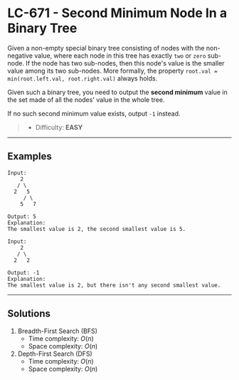# LC-671 - Second Minimum Node In a Binary Tree

Given a non-empty special binary tree consisting of nodes with the non-negative value, where each node in this tree has exactly `two` or `zero` sub-node. If the node has two sub-nodes, then this node's value is the smaller value among its two sub-nodes. More formally, the property `root.val = min(root.left.val, root.right.val)` always holds.

Given such a binary tree, you need to output the **second minimum** value in the set made of all the nodes' value in the whole tree.

If no such second minimum value exists, output `-1` instead.

> * Difficulty: **EASY**

---
## Examples

```
Input:
    2
   / \
  2   5
     / \
    5   7

Output: 5
Explanation:
The smallest value is 2, the second smallest value is 5.
```

```
Input:
    2
   / \
  2   2

Output: -1
Explanation:
The smallest value is 2, but there isn't any second smallest value.
```

---
## Solutions

1. Breadth-First Search (BFS)
    * Time complexity: $O(n)$
    * Space complexity: $O(n)$
2. Depth-First Search (DFS)
    * Time complexity: $O(n)$
    * Space complexity: $O(n)$